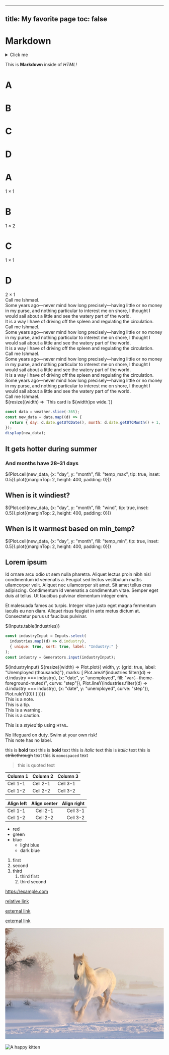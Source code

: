 ______________________________________________________________________

## title: My favorite page toc: false

# Markdown

<details>
  <summary>Click me</summary>
  This text is not visible by default.
</details>

<div class="grid grid-cols-4">
  <div class="card">

This is **Markdown** inside of _HTML_!

</div>
</div>

<div class="grid grid-cols-4">
  <div class="card"><h1>A</h1></div>
  <div class="card"><h1>B</h1></div>
  <div class="card"><h1>C</h1></div>
  <div class="card"><h1>D</h1></div>
</div>

<div class="grid grid-cols-2">
  <div class="card"><h1>A</h1>1 × 1</div>
  <div class="card grid-rowspan-2"><h1>B</h1>1 × 2</div>
  <div class="card"><h1>C</h1>1 × 1</div>
  <div class="card grid-colspan-2"><h1>D</h1>2 × 1</div>
</div>

<div class="grid grid-cols-2">
  <div class="card">Call me Ishmael.</div>
  <div class="card">Some years ago—never mind how long precisely—having little or no money in my purse, and nothing particular to interest me on shore, I thought I would sail about a little and see the watery part of the world.</div>
  <div class="card">It is a way I have of driving off the spleen and regulating the circulation.</div>
</div>

<div class="grid grid-cols-2" style="grid-auto-rows: auto;">
  <div class="card">Call me Ishmael.</div>
  <div class="card">Some years ago—never mind how long precisely—having little or no money in my purse, and nothing particular to interest me on shore, I thought I would sail about a little and see the watery part of the world.</div>
  <div class="card">It is a way I have of driving off the spleen and regulating the circulation.</div>
</div>

<div class="grid grid-cols-2">
  <div class="card">Call me Ishmael.</div>
  <div class="card">Some years ago—never mind how long precisely—having little or no money in my purse, and nothing particular to interest me on shore, I thought I would sail about a little and see the watery part of the world.</div>
</div>
<div class="grid grid-cols-2">
  <div class="card">It is a way I have of driving off the spleen and regulating the circulation.</div>
</div>

<div class="grid grid-cols-2">
  <div>Some years ago—never mind how long precisely—having little or no money in my purse, and nothing particular to interest me on shore, I thought I would sail about a little and see the watery part of the world.</div>
  <div class="card">Call me Ishmael.</div>
</div>

<div class="grid grid-cols-4">
  <div class="card">
    ${resize((width) => `This card is ${width}px wide.`)}
  </div>
</div>

```js
const data = weather.slice(-365);
const new_data = data.map((d) => {
  return { day: d.date.getUTCDate(), month: d.date.getUTCMonth() + 1, ...d };
});
display(new_data);
```

<div class="card" style="max-width: 640px;">
  <h2>It gets hotter during summer</h2>
  <h3>And months have 28–31 days</h3>
  ${Plot.cell(new_data, {x: "day", y: "month", fill: "temp_max", tip: true, inset: 0.5}).plot({marginTop: 2, height: 400, padding: 0})}
</div>

<div class="card" style="max-width: 640px;">
  <h2>When is it windiest?</h2>
  ${Plot.cell(new_data, {x: "day", y: "month", fill: "wind", tip: true, inset: 0.5}).plot({marginTop: 2, height: 400, padding: 0})}
</div>

<div class="card" style="max-width: 640px;">
  <h2>When is it warmest based on min_temp?</h2>
  ${Plot.cell(new_data, {x: "day", y: "month", fill: "temp_min", tip: true, inset: 0.5}).plot({marginTop: 2, height: 400, padding: 0})}
</div>

<div class="grid grid-cols-2">
  <div class="card">
    <h2>Lorem ipsum</h2>
    <p>Id ornare arcu odio ut sem nulla pharetra. Aliquet lectus proin nibh nisl condimentum id venenatis a. Feugiat sed lectus vestibulum mattis ullamcorper velit. Aliquet nec ullamcorper sit amet. Sit amet tellus cras adipiscing. Condimentum id venenatis a condimentum vitae. Semper eget duis at tellus. Ut faucibus pulvinar elementum integer enim.</p>
    <p>Et malesuada fames ac turpis. Integer vitae justo eget magna fermentum iaculis eu non diam. Aliquet risus feugiat in ante metus dictum at. Consectetur purus ut faucibus pulvinar.</p>
  </div>
  <div class="card" style="padding: 0;">
    ${Inputs.table(industries)}
  </div>
</div>

```js
const industryInput = Inputs.select(
  industries.map((d) => d.industry),
  { unique: true, sort: true, label: "Industry:" }
);
const industry = Generators.input(industryInput);
```

<div class="card" style="display: flex; flex-direction: column; gap: 1rem;">
  ${industryInput}
  ${resize((width) => Plot.plot({
    width,
    y: {grid: true, label: "Unemployed (thousands)"},
    marks: [
     Plot.areaY(industries.filter((d) => d.industry === industry), {x: "date", y: "unemployed", fill: "var(--theme-foreground-muted)", curve: "step"}),
      Plot.lineY(industries.filter((d) => d.industry === industry), {x: "date", y: "unemployed", curve: "step"}),
     Plot.ruleY([0])
    ]
  }))}
</div>

<div class="note">This is a note.</div>

<div class="tip">This is a tip.</div>

<div class="warning">This is a warning.</div>

<div class="caution">This is a caution.</div>

<div class="tip">
  <p>This is a <i>styled</i> tip using <small>HTML</small>.</p>
</div>

<div class="warning" label="⚠️ Danger ⚠️">No lifeguard on duty. Swim at your own risk!</div>

<div class="note" label>This note has no label.</div>

this is **bold** text
this is **bold** text
this is _italic_ text
this is _italic_ text
this is ~~strikethrough~~ text
this is `monospaced` text

> this is quoted text

| Column 1 | Column 2 | Column 3 |
| -------- | -------- | -------- |
| Cell 1-1 | Cell 2-1 | Cell 3-1 |
| Cell 1-2 | Cell 2-2 | Cell 3-2 |

| Align left | Align center | Align right |
| :--------- | :----------: | ----------: |
| Cell 1-1   |   Cell 2-1   |    Cell 3-1 |
| Cell 1-2   |   Cell 2-2   |    Cell 3-2 |

- red
- green
- blue
  - light blue
  - dark blue

1. first
2. second
3. third
   <ol>
   <li>third first</li>
   <li>third second</li>
   </ol>

<https://example.com>

[relative link](./dashboard)

[external link](https://example.com)

[external link](<https://en.wikipedia.org/wiki/Tar_(computing)>)

![A horse](./horse.jpg)

![A happy kitten](https://placekitten.com/200/300)

